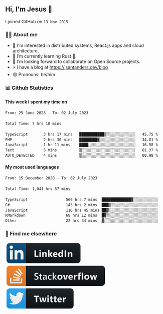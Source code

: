## Hi, I'm Jesus 👋

I joined GitHub on `13 Nov 2015`.

<!-- Talking about you -->

### 👨‍💻 About me

- 👦 I'm interested in distributed systems, React.js apps and cloud architecture.
- 🌱 I’m currently learning Rust 🦀.
- 👯 I’m looking forward to collaborate on Open Source projects.
- ⚡️ I have a blog at <https://jsantanders.dev/blog>
- 😄 Pronouns: he/him

### 📊 Github Statistics

#### This week I spent my time on

<!--START_SECTION:weekly-->

```txt
From: 25 June 2023 - To: 02 July 2023

Total Time: 7 hrs 10 mins

TypeScript       3 hrs 17 mins   ███████████▒░░░░░░░░░░░░░   45.75 %
PHP              2 hrs 30 mins   ████████▓░░░░░░░░░░░░░░░░   34.81 %
JavaScript       1 hr 11 mins    ████░░░░░░░░░░░░░░░░░░░░░   16.58 %
Text             5 mins          ▒░░░░░░░░░░░░░░░░░░░░░░░░   01.37 %
AUTO_DETECTED    4 mins          ▒░░░░░░░░░░░░░░░░░░░░░░░░   00.98 %
```

<!--END_SECTION:weekly-->

#### My most used languages

<!--START_SECTION:alltime-->

```txt
From: 15 December 2020 - To: 02 July 2023

Total Time: 1,041 hrs 57 mins

TypeScript                 566 hrs 7 mins  █████████████▓░░░░░░░░░░░   54.33 %
C#                         145 hrs 2 mins  ███▒░░░░░░░░░░░░░░░░░░░░░   13.92 %
JavaScript                 116 hrs 45 mins ██▓░░░░░░░░░░░░░░░░░░░░░░   11.21 %
RMarkdown                  68 hrs 12 mins  █▓░░░░░░░░░░░░░░░░░░░░░░░   06.55 %
Other                      22 hrs 34 mins  ▓░░░░░░░░░░░░░░░░░░░░░░░░   02.17 %
```

<!--END_SECTION:alltime-->

### 📢 Find me elsewhere

<p>
  <a target="_blank" href="https://linkedin.com/in/jsantanders">
    <img src="https://github.com/jsantanders/jsantanders/blob/master/img/linkedin.svg" alt="LinkedIn" style="vertical-align:top; margin:4px">
  </a>
  
  <a target="_blank" href="https://stackoverflow.com/users/7318331/jesus-santander">
    <img src="https://github.com/jsantanders/jsantanders/blob/master/img/stackoverflow.svg" alt="StackOverflow" style="vertical-align:top; margin:4px">
  </a>
  
  <a target="_blank" href="http://twitter.com/jsantanders">
    <img src="https://github.com/jsantanders/jsantanders/blob/master/img/twitter.svg" alt="Twitter" style="vertical-align:top; margin:4px">
  </a>
</p>
